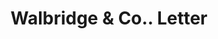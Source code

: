---
doi: 10.7916/D8VQ4DRC
date_other: '1908'
date_other_textual: '1908'
form: correspondence
genre:
- Letters (correspondence)
name:
- Walbridge & Co.
object_in_context_url: https://biggert.cul.columbia.edu/items/view/ave_biggert_00907
subject_hierarchical_geographic:
- Buffalo, New York, United States
subject_name:
- Walbridge & Co.
title: Walbridge & Co.. Letter
sort_title: Walbridge & Co.. Letter
call_number: ave_biggert_00907
coordinates:
- 42.90472222222222,-78.84944444444444
pid: ave_biggert_00907
identifiers: ave_biggert_00907
thumbnail: false
permalink: /biggert/ave_biggert_00907/
layout: iiif-image-page
---